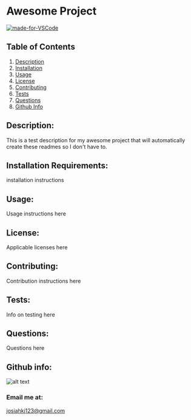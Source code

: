 
# Awesome Project
[![made-for-VSCode](https://img.shields.io/badge/Made%20for-VSCode-1f425f.svg)](https://code.visualstudio.com/)
    
## Table of Contents
1. [Description](#Description)
2. [Installation](#Installation)
3. [Usage](#Usage)
4. [License](#License)
5. [Contributing](#Contributing)
6. [Tests](#Tests)
7. [Questions](#Questions)
8. [Github Info](#Info)

## Description:<a name = "Description"></a>
This is a test description for my awesome project that will automatically create these readmes so I don't have to.

## Installation Requirements:<a name = "Installation"></a>
installation instructions

## Usage:<a name = "Usage"></a>
Usage instructions here

## License:<a name = "License"></a>
Applicable licenses here

## Contributing:<a name = "Contributing"></a>
Contribution instructions here

## Tests:<a name = "Tests"></a>
Info on testing here

## Questions:<a name = "Questions"></a>
Questions here

## Github info:<a name = "Info"></a>

![alt text](https://avatars2.githubusercontent.com/u/57826922?v=4)

### Email me at:
josiahkj123@gmail.com
